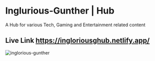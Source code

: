 # Inglurious-Gunther | Hub
A Hub for various Tech, Gaming and Entertainment related content
## Live Link https://ingloriousghub.netlify.app/
![inglorious-gunther](https://user-images.githubusercontent.com/103185065/165520733-d790fcb0-ab51-413b-8a78-b2f28fa879b8.png)

